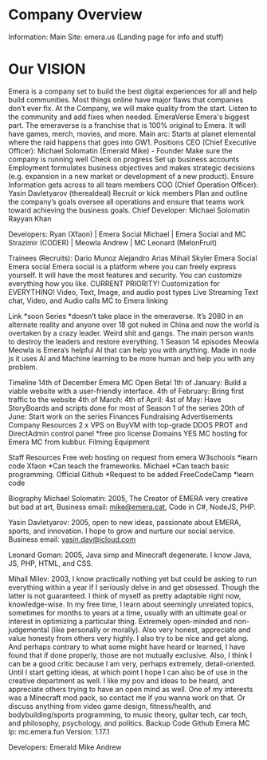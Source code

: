 # Company Overview
Information:
Main Site: emera.us (Landing page for info and stuff)
# Our VISION
Emera is a company set to build the best digital experiences for all and help build communities. Most things online have major flaws that companies don’t ever fix. At the Company, we will make quality from the start. Listen to the community and add fixes when needed. 
EmeraVerse
Emera's biggest part. The emeraverse is a franchise that is 100% original to Emera. It will have games, merch, movies, and more.
Main arc:
Starts at planet elemental where the raid happens that goes into GW1.
Positions
CEO (Chief Executive Officer):
Michael Solomatin (Emerald Mike) - Founder
Make sure the company is running well
Check on progress
Set up business accounts
Employment formulates business objectives and makes strategic decisions (e.g. expansion in a new market or development of a new product).
Ensure Information gets across to all team members
COO (Chief Operation Officer):
Yasin Davletyarov (therealdeal)
Recruit or kick members
Plan and outline the company’s goals
oversee all operations and ensure that teams work toward achieving the business goals.
Chief Developer:
Michael Solomatin
Rayyan Khan

Developers:
Ryan (Xfaon) | Emera Social
Michael | Emera Social and MC
Strazimir (CODER) | Meowla
Andrew | MC
Leonard (MelonFruit)

Trainees (Recruits):
Dario Munoz
Alejandro Arias
Mihail
Skyler
Emera Social
Emera social 
Emera social is a platform where you can freely express yourself. It will have the most features and security. You can customize everything how you like. CURRENT PRIORITY!
Customization for EVERYTHING!
Video, Text, Image, and audio post types
Live Streaming
Text chat, Video, and Audio calls
MC to Emera linking

Link *soon
Series
*doesn’t take place in the emeraverse.
It’s 2080 in an alternate reality and anyone over 18 got nuked in China and now the world is overtaken by a crazy leader. Weird shit and gangs. The main person wants to destroy the leaders and restore everything.
1 Season 14 episodes
Meowla
Meowla is Emera’s helpful AI that can help you with anything. Made in node js it uses AI and Machine learning to be more human and help you with any problem.

Timeline
14th of December Emera MC Open Beta!
1th of January: Build a viable website with a user-friendly interface.
4th of February: Bring first traffic to the website
4th of March: 
4th of April:
4st of May: Have StoryBoards and scripts done for most of Season 1 of the series
20th of June: Start work on the series
Finances
Fundraising
Advertisements 
Company Resources
2 x VPS on BuyVM with top-grade DDOS PROT and DirectAdmin control panel *free pro license
Domains YES
MC hosting for Emera MC from kubbur.
Filming Equipment

Staff Resources
Free web hosting on request from emera
W3schools *learn code
Xfaon *Can teach the frameworks.
Michael *Can teach basic programming.
Official Github *Request to be added
FreeCodeCamp *learn code




Biography
Michael Solomatin: 2005, The Creator of EMERA very creative but bad at art, Business email: mike@emera.cat, Code in C#, NodeJS, PHP.

Yasin Davletyarov: 2005, open to new ideas, passionate about EMERA, sports, and innovation. I hope to grow and nurture our social service. Business email: yasin.dav@icloud.com 

Leonard Goman: 2005, Java simp and Minecraft degenerate. I know Java, JS, PHP,  HTML, and CSS.

Mihail Milev: 2003, I know practically nothing yet but could be asking to run everything within a year if I seriously delve in and get obsessed. Though the latter is not guaranteed. I think of myself as pretty adaptable right now, knowledge-wise. In my free time, I learn about seemingly unrelated topics, sometimes for months to years at a time, usually with an ultimate goal or interest in optimizing a particular thing. Extremely open-minded and non-judgemental (like personally or morally). Also very honest, appreciate and value honesty from others very highly. I also try to be nice and get along. And perhaps contrary to what some might have heard or learned, I have found that if done properly, those are not mutually exclusive. Also, I think I can be a good critic because I am very, perhaps extremely, detail-oriented. Until I start getting ideas, at which point I hope I can also be of use in the creative department as well. I like my pov and ideas to be heard, and appreciate others trying to have an open mind as well. One of my interests was a Minecraft mod pack, so contact me if you wanna work on that. Or discuss anything from video game design, fitness/health, and bodybuilding/sports programming, to music theory, guitar tech, car tech, and philosophy, psychology, and politics.
Backup Code
Github
Emera MC
Ip: mc.emera.fun
Version: 1.17.1

Developers:
Emerald Mike
Andrew
